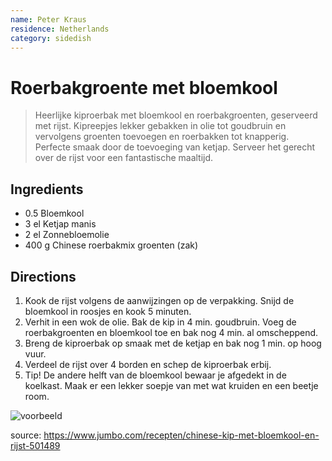 ```yaml
---
name: Peter Kraus
residence: Netherlands
category: sidedish
---
```


# Roerbakgroente met bloemkool

> Heerlijke kiproerbak met bloemkool en roerbakgroenten, geserveerd met rijst. Kipreepjes lekker gebakken in olie tot goudbruin en vervolgens groenten toevoegen en roerbakken tot knapperig. Perfecte smaak door de toevoeging van ketjap. Serveer het gerecht over de rijst voor een fantastische maaltijd.

## Ingredients

- 0.5 Bloemkool
- 3 el Ketjap manis
- 2 el Zonnebloemolie
- 400 g Chinese roerbakmix groenten (zak)

## Directions

1. Kook de rijst volgens de aanwijzingen op de verpakking. Snijd de bloemkool in roosjes en kook 5 minuten.
1. Verhit in een wok de olie. Bak de kip in 4 min. goudbruin. Voeg de roerbakgroenten en bloemkool toe en bak nog 4 min. al omscheppend.
1. Breng de kiproerbak op smaak met de ketjap en bak nog 1 min. op hoog vuur.
1. Verdeel de rijst over 4 borden en schep de kiproerbak erbij.
1. Tip! De andere helft van de bloemkool bewaar je afgedekt in de koelkast. Maak er een lekker soepje van met wat kruiden en een beetje room.

![voorbeeld](./img/roerbakgroenten-met-bloemkool.avif)

source: <https://www.jumbo.com/recepten/chinese-kip-met-bloemkool-en-rijst-501489>